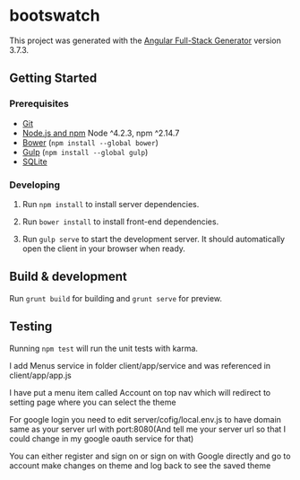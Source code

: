 # bootswatch

This project was generated with the [Angular Full-Stack Generator](https://github.com/DaftMonk/generator-angular-fullstack) version 3.7.3.

## Getting Started

### Prerequisites

- [Git](https://git-scm.com/)
- [Node.js and npm](nodejs.org) Node ^4.2.3, npm ^2.14.7
- [Bower](bower.io) (`npm install --global bower`)
- [Gulp](http://gulpjs.com/) (`npm install --global gulp`)
- [SQLite](https://www.sqlite.org/quickstart.html)

### Developing

1. Run `npm install` to install server dependencies.

2. Run `bower install` to install front-end dependencies.

3. Run `gulp serve` to start the development server. It should automatically open the client in your browser when ready.

## Build & development

Run `grunt build` for building and `grunt serve` for preview.

## Testing

Running `npm test` will run the unit tests with karma.  

I add Menus service in folder client/app/service and was referenced in client/app/app.js  

I have put a menu item called Account on top nav which will redirect to  setting page where you can select the theme   

For google login you need to edit server/cofig/local.env.js  to  have domain same as your server url with port:8080(And tell me your server url so that I could change in my google oauth service for that)  

You can either register and sign on or sign on with Google directly and go to account make changes on theme and log back to see the saved theme  

